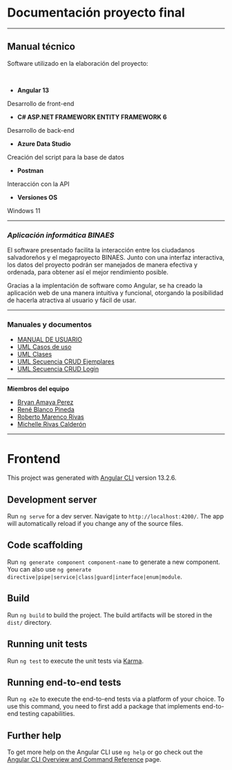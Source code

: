 # Documentación proyecto final

---
## **Manual técnico**
Software utilizado en la elaboración del proyecto:

<br>

* **Angular 13**

Desarrollo de front-end 


* **C# ASP.NET FRAMEWORK ENTITY FRAMEWORK 6**

Desarrollo de back-end



* **Azure Data Studio**

Creación del script para la base de datos


* **Postman**

Interacción con la API



* **Versiones OS**

Windows 11

---
### *Aplicación informática BINAES*


El software presentado facilita la interacción entre los ciudadanos salvadoreños y el megaproyecto BINAES. Junto con una interfaz interactiva, los datos del proyecto podrán ser manejados de manera efectiva y ordenada, para obtener así el mejor rendimiento posible.

Gracias a la implentación de software como Angular, se ha creado la aplicación web de una manera intuitiva y funcional, otorgando la posibilidad de hacerla atractiva al usuario y fácil de usar.

---
### **Manuales y documentos**
* [MANUAL DE USUARIO](https://binaes-app.azurewebsites.net/documents/MANUAL_DE_USUARIO.pdf)
* [UML Casos de uso](https://binaes-app.azurewebsites.net/documents/UML-CasosDeUso.svg)
* [UML Clases](https://binaes-app.azurewebsites.net/documents/UML-Clases.svg)
* [UML Secuencia CRUD Ejemplares](https://binaes-app.azurewebsites.net/documents/UML-Secuencia-CRUD-Ejemplares.svg)
* [UML Secuencia CRUD Login](https://binaes-app.azurewebsites.net/documents/UML-Secuencias-de-proceso-Login.svg)
---
**Miembros del equipo**
* [Bryan Amaya Perez](https://github.com/BryanZoldyckDev)
* [René Blanco Pineda](https://github.com/rnblanco)
* [Roberto Marenco Rivas](https://github.com/RAMarenco)
* [Michelle Rivas Calderón](https://github.com/mrivasc)
---

# Frontend

This project was generated with [Angular CLI](https://github.com/angular/angular-cli) version 13.2.6.

## Development server

Run `ng serve` for a dev server. Navigate to `http://localhost:4200/`. The app will automatically reload if you change any of the source files.

## Code scaffolding

Run `ng generate component component-name` to generate a new component. You can also use `ng generate directive|pipe|service|class|guard|interface|enum|module`.

## Build

Run `ng build` to build the project. The build artifacts will be stored in the `dist/` directory.

## Running unit tests

Run `ng test` to execute the unit tests via [Karma](https://karma-runner.github.io).

## Running end-to-end tests

Run `ng e2e` to execute the end-to-end tests via a platform of your choice. To use this command, you need to first add a package that implements end-to-end testing capabilities.

## Further help

To get more help on the Angular CLI use `ng help` or go check out the [Angular CLI Overview and Command Reference](https://angular.io/cli) page.